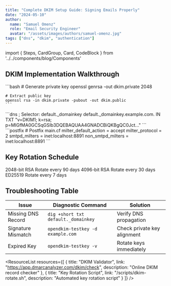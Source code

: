 ```yaml
---
title: "Complete DKIM Setup Guide: Signing Emails Properly"
date: "2024-05-10"
author: 
  name: "Samuel Omenz"
  role: "Email Security Engineer"
  avatar: "/assets/images/authors/samuel-omenz.jpg"
tags: ["dns", "dkim", "authentication"]
---
```


import { Steps, CardGroup, Card, CodeBlock } from '../../components/blog/Components'

## DKIM Implementation Walkthrough

<Steps>
  <Step title="Key Generation">
    ```bash
    # Generate private key
    openssl genrsa -out dkim.private 2048
    
    # Extract public key
    openssl rsa -in dkim.private -pubout -out dkim.public
    ```
  </Step>

  <Step title="DNS Configuration">
    ```dns
    ; Selector: default._domainkey
    default._domainkey.example.com. IN TXT 
    "v=DKIM1; k=rsa; p=MIGfMA0GCSqGSIb3DQEBAQUAA4GNADCBiQKBgQC0Jct..."
    ```
  </Step>

  <Step title="Server Integration">
    ```postfix
    # Postfix main.cf
    milter_default_action = accept
    milter_protocol = 2
    smtpd_milters = inet:localhost:8891
    non_smtpd_milters = inet:localhost:8891
    ```
  </Step>
</Steps>

## Key Rotation Schedule

<CardGroup cols={3}>
  <Card title="Standard">
    2048-bit RSA  
    Rotate every 90 days
  </Card>
  
  <Card title="High Security">
    4096-bit RSA  
    Rotate every 30 days
  </Card>
  
  <Card title="Experimental">
    ED25519  
    Rotate every 7 days
  </Card>
</CardGroup>

## Troubleshooting Table

| Issue                 | Diagnostic Command              | Solution                     |
|-----------------------|---------------------------------|------------------------------|
| Missing DNS Record    | `dig +short txt default._domainkey` | Verify DNS propagation       |
| Signature Mismatch    | `opendkim-testkey -d example.com`   | Check private key alignment  |
| Expired Key           | `opendkim-testkey -v`               | Rotate keys immediately      |

<ResourceList
  resources={[
    {
      title: "DKIM Validator",
      link: "https://app.dmarcanalyzer.com/dkim/check",
      description: "Online DKIM record checker"
    },
    {
      title: "Key Rotation Script",
      link: "/scripts/dkim-rotate.sh",
      description: "Automated key rotation script"
    }
  ]}
/>